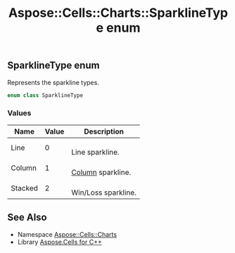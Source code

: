 ﻿---
title: Aspose::Cells::Charts::SparklineType enum
linktitle: SparklineType
second_title: Aspose.Cells for C++ API Reference
description: 'Aspose::Cells::Charts::SparklineType enum. Represents the sparkline types in C++.'
type: docs
weight: 6300
url: /cpp/aspose.cells.charts/sparklinetype/
---
## SparklineType enum


Represents the sparkline types.

```cpp
enum class SparklineType
```

### Values

| Name | Value | Description |
| --- | --- | --- |
| Line | 0 | <br>Line sparkline. |
| Column | 1 | <br>[Column](../../aspose.cells/column/) sparkline. |
| Stacked | 2 | <br>Win/Loss sparkline. |

## See Also

* Namespace [Aspose::Cells::Charts](../)
* Library [Aspose.Cells for C++](../../)
